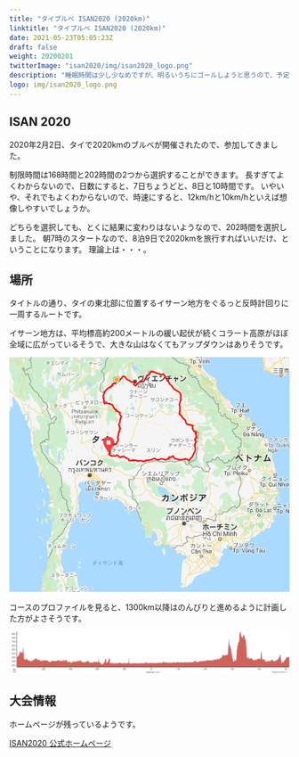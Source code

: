 ```yaml
---
title: "タイブルベ ISAN2020 (2020km)"
linktitle: "タイブルベ ISAN2020 (2020km)"
date: 2021-05-23T05:05:23Z
draft: false
weight: 20200201
twitterImage: "isan2020/img/isan2020_logo.png"
description: "睡眠時間は少し少なめですが、明るいうちにゴールしようと思うので、予定通り7時前に出発します。CP18のセブンイレブンまでは3km程でした。"
logo: img/isan2020_logo.png
---
```

## ISAN 2020

2020年2月2日、タイで2020kmのブルベが開催されたので、参加してきました。

制限時間は168時間と202時間の2つから選択することができます。
長すぎてよくわからないので、日数にすると、7日ちょうどと、8日と10時間です。
いやいや、それでもよくわからないので、時速にすると、12km/hと10km/hといえば想像しやすいでしょうか。

どちらを選択しても、とくに結果に変わりはないようなので、202時間を選択しました。
朝7時のスタートなので、8泊9日で2020kmを旅行すればいいだけ、ということになります。
理論上は・・・。

## 場所

タイトルの通り、タイの東北部に位置するイサーン地方をぐるっと反時計回りに一周するルートです。

イサーン地方は、平均標高約200メートルの緩い起伏が続くコラート高原がほぼ全域に広がっているそうで、大きな山はなくてもアップダウンはありそうです。

![ISAN Map](img/isan-map.png)

コースのプロファイルを見ると、1300km以降はのんびりと進めるように計画した方がよさそうです。

![ISAN Map](img/elevation.png)

## 大会情報

ホームページが残っているようです。

[ISAN2020 公式ホームページ](http://www.isan.bike/2020/#)